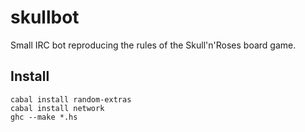 skullbot
========

Small IRC bot reproducing the rules of the Skull'n'Roses board game.

Install
-------

    cabal install random-extras
    cabal install network
    ghc --make *.hs
